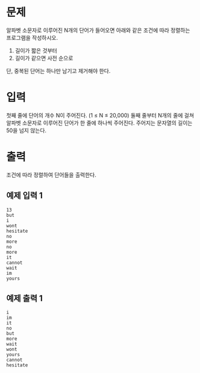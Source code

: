 문제
=========
알파벳 소문자로 이루어진 N개의 단어가 들어오면 아래와 같은 조건에 따라 정렬하는 프로그램을 작성하시오.

1. 길이가 짧은 것부터
2. 길이가 같으면 사전 순으로

단, 중복된 단어는 하나만 남기고 제거해야 한다.

입력
========
첫째 줄에 단어의 개수 N이 주어진다. (1 ≤ N ≤ 20,000) 둘째 줄부터 N개의 줄에 걸쳐 알파벳 소문자로 이루어진 단어가 한 줄에 하나씩 주어진다. 주어지는 문자열의 길이는 50을 넘지 않는다.

출력
===========
조건에 따라 정렬하여 단어들을 출력한다.

예제 입력 1 
----------
```
13
but
i
wont
hesitate
no
more
no
more
it
cannot
wait
im
yours
```
예제 출력 1 
----------
```
i
im
it
no
but
more
wait
wont
yours
cannot
hesitate
```

